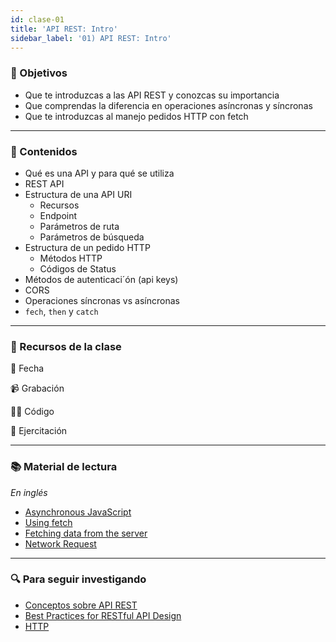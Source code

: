 ```yaml
---
id: clase-01
title: 'API REST: Intro'
sidebar_label: '01) API REST: Intro'
---
```


### 🏁 Objetivos

- Que te introduzcas a las API REST y conozcas su importancia
- Que comprendas la diferencia en operaciones asíncronas y síncronas
- Que te introduzcas al manejo pedidos HTTP con fetch

---

### 📝 Contenidos

- Qué es una API y para qué se utiliza
- REST API
- Estructura de una API URI
  - Recursos
  - Endpoint
  - Parámetros de ruta
  - Parámetros de búsqueda
- Estructura de un pedido HTTP
  - Métodos HTTP
  - Códigos de Status
- Métodos de autenticaci´ón (api keys)
- CORS
- Operaciones síncronas vs asíncronas
- `fech`, `then` y `catch`

---

### 🚀 Recursos de la clase

📆 Fecha

📹 Grabación

👩‍💻 Código

💪 Ejercitación

---

### 📚 Material de lectura

_En inglés_

- [Asynchronous JavaScript](https://developer.mozilla.org/en-US/docs/Learn/JavaScript/Asynchronous)
- [Using fetch](https://developer.mozilla.org/en-US/docs/Web/API/Fetch_API/Using_Fetch)
- [Fetching data from the server](https://developer.mozilla.org/en-US/docs/Learn/JavaScript/Client-side_web_APIs/Fetching_data)
- [Network Request](https://javascript.info/network)

---

### 🔍 Para seguir investigando

- [Conceptos sobre API REST](https://asiermarques.com/2013/conceptos-sobre-apis-rest/)
- [Best Practices for RESTful API Design](https://avaldes.com/best-practices-for-restful-api-design/)
- [HTTP](https://developer.mozilla.org/en-US/docs/Web/HTTP)
